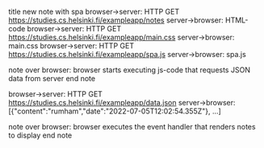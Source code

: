 title new note with spa
browser->server: HTTP GET https://studies.cs.helsinki.fi/exampleapp/notes
server->browser: HTML-code
browser->server: HTTP GET https://studies.cs.helsinki.fi/exampleapp/main.css
server->browser: main.css
browser->server: HTTP GET https://studies.cs.helsinki.fi/exampleapp/spa.js
server->browser: spa.js

note over browser:
browser starts executing js-code
that requests JSON data from server 
end note

browser->server: HTTP GET https://studies.cs.helsinki.fi/exampleapp/data.json
server->browser: [{"content":"rumham","date":"2022-07-05T12:02:54.355Z"}, ...]

note over browser:
browser executes the event handler
that renders notes to display
end note
